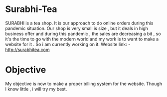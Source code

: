 # Surabhi-Tea 
SURABHI is a tea shop.
It is our approach to do online orders during this pandemic situation.
Our shop is very small is size , but it deals in high business offer and during this pandemic , the sales are decreasing a bit , so it's the time to go with the modern world and my work is to want to make a website for it .
So i am currently working on it.
Website link: - http://surabhitea.com


# Objective
My objective is now to make a proper billing system for the website.
Though I know little , i will try my best.
